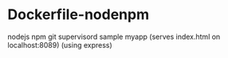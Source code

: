 # Dockerfile-nodenpm
  nodejs
  npm
  git
  supervisord
  sample myapp (serves index.html on localhost:8089) (using express)
